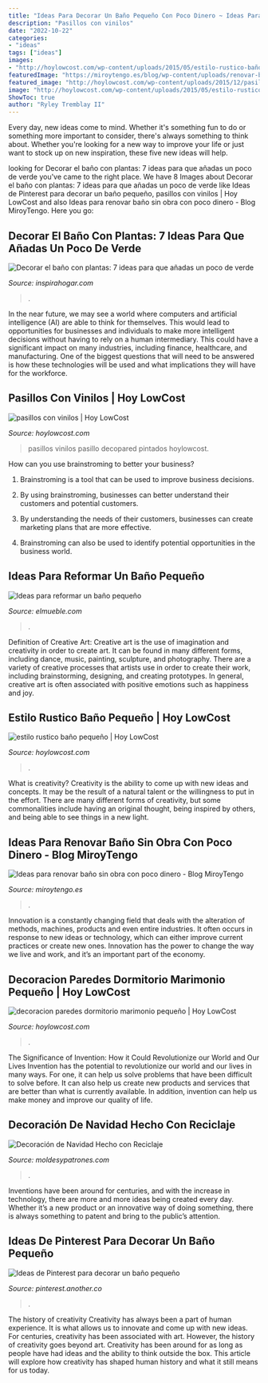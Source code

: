 ```yaml
---
title: "Ideas Para Decorar Un Baño Pequeño Con Poco Dinero ~ Ideas Para Renovar Baño Sin Obra Con Poco Dinero"
description: "Pasillos con vinilos"
date: "2022-10-22"
categories:
- "ideas"
tags: ["ideas"]
images:
- "http://hoylowcost.com/wp-content/uploads/2015/05/estilo-rustico-baño-pequeño.jpg"
featuredImage: "https://miroytengo.es/blog/wp-content/uploads/renovar-bano-sin-reforma.jpg"
featured_image: "http://hoylowcost.com/wp-content/uploads/2015/12/pasillos-con-vinilos.jpg"
image: "http://hoylowcost.com/wp-content/uploads/2015/05/estilo-rustico-baño-pequeño.jpg"
ShowToc: true
author: "Ryley Tremblay II"
---
```



Every day, new ideas come to mind. Whether it's something fun to do or something more important to consider, there's always something to think about. Whether you're looking for a new way to improve your life or just want to stock up on new inspiration, these five new ideas will help.

	

		
looking for Decorar el baño con plantas: 7 ideas para que añadas un poco de verde you've came to the right place. We have 8 Images about Decorar el baño con plantas: 7 ideas para que añadas un poco de verde like Ideas de Pinterest para decorar un baño pequeño, pasillos con vinilos | Hoy LowCost and also Ideas para renovar baño sin obra con poco dinero - Blog MiroyTengo. Here you go:
		
    
## Decorar El Baño Con Plantas: 7 Ideas Para Que Añadas Un Poco De Verde

<img loading=lazy src="https://inspirahogar.com/wp-content/uploads/2018/01/Baños.jpg" onerror="this.onerror=null;this.src='https://tse4.mm.bing.net/th?id=OIP.Ep_SyUdTdBioOikWj9j7twHaNz&amp;pid=15.1';" alt="Decorar el baño con plantas: 7 ideas para que añadas un poco de verde">

_Source: inspirahogar.com_

>. 

	

In the near future, we may see a world where computers and artificial intelligence (AI) are able to think for themselves. This would lead to opportunities for businesses and individuals to make more intelligent decisions without having to rely on a human intermediary. This could have a significant impact on many industries, including finance, healthcare, and manufacturing. One of the biggest questions that will need to be answered is how these technologies will be used and what implications they will have for the workforce.

    
## Pasillos Con Vinilos | Hoy LowCost

<img loading=lazy src="http://hoylowcost.com/wp-content/uploads/2015/12/pasillos-con-vinilos.jpg" onerror="this.onerror=null;this.src='https://tse3.mm.bing.net/th?id=OIP.6hGfdBuu_GPg2_nJZmbLGAHaJ4&amp;pid=15.1';" alt="pasillos con vinilos | Hoy LowCost">

_Source: hoylowcost.com_

>pasillos vinilos pasillo decopared pintados hoylowcost. 

	

How can you use brainstroming to better your business?
1. Brainstroming is a tool that can be used to improve business decisions.
2. By using brainstroming, businesses can better understand their customers and potential customers.

3. By understanding the needs of their customers, businesses can create marketing plans that are more effective.

4. Brainstroming can also be used to identify potential opportunities in the business world.

    
## Ideas Para Reformar Un Baño Pequeño

<img loading=lazy src="https://www.elmueble.com/medio/2019/10/30/00493765_8b386c4e_1398x2000.jpg" onerror="this.onerror=null;this.src='https://tse1.mm.bing.net/th?id=OIP.XRaw977PbdpIdYJ8nnl3RwHaKm&amp;pid=15.1';" alt="Ideas para reformar un baño pequeño">

_Source: elmueble.com_

>. 

	

Definition of Creative Art:
Creative art is the use of imagination and creativity in order to create art. It can be found in many different forms, including dance, music, painting, sculpture, and photography. There are a variety of creative processes that artists use in order to create their work, including brainstorming, designing, and creating prototypes. In general, creative art is often associated with positive emotions such as happiness and joy.

    
## Estilo Rustico Baño Pequeño | Hoy LowCost

<img loading=lazy src="http://hoylowcost.com/wp-content/uploads/2015/05/estilo-rustico-baño-pequeño.jpg" onerror="this.onerror=null;this.src='https://tse1.mm.bing.net/th?id=OIP.OqCcT2WyDV72amACFafFkQHaLH&amp;pid=15.1';" alt="estilo rustico baño pequeño | Hoy LowCost">

_Source: hoylowcost.com_

>. 

	

What is creativity?
Creativity is the ability to come up with new ideas and concepts. It may be the result of a natural talent or the willingness to put in the effort. There are many different forms of creativity, but some commonalities include having an original thought, being inspired by others, and being able to see things in a new light.

    
## Ideas Para Renovar Baño Sin Obra Con Poco Dinero - Blog MiroyTengo

<img loading=lazy src="https://miroytengo.es/blog/wp-content/uploads/renovar-bano-sin-reforma.jpg" onerror="this.onerror=null;this.src='https://tse3.mm.bing.net/th?id=OIP.QzM0sqpUjrq_yamkB4ZoXgHaFL&amp;pid=15.1';" alt="Ideas para renovar baño sin obra con poco dinero - Blog MiroyTengo">

_Source: miroytengo.es_

>. 

	

Innovation is a constantly changing field that deals with the alteration of methods, machines, products and even entire industries. It often occurs in response to new ideas or technology, which can either improve current practices or create new ones. Innovation has the power to change the way we live and work, and it’s an important part of the economy.

    
## Decoracion Paredes Dormitorio Marimonio Pequeño | Hoy LowCost

<img loading=lazy src="http://hoylowcost.com/wp-content/uploads/2015/10/decoracion-paredes-dormitorio-marimonio-pequeño.jpg" onerror="this.onerror=null;this.src='https://tse3.mm.bing.net/th?id=OIP.7S9UYFETrjju1wGhS2wk1AHaHa&amp;pid=15.1';" alt="decoracion paredes dormitorio marimonio pequeño | Hoy LowCost">

_Source: hoylowcost.com_

>. 

	

The Significance of Invention: How it Could Revolutionize our World and Our Lives
Invention has the potential to revolutionize our world and our lives in many ways. For one, it can help us solve problems that have been difficult to solve before. It can also help us create new products and services that are better than what is currently available. In addition, invention can help us make money and improve our quality of life.

    
## Decoración De Navidad Hecho Con Reciclaje

<img loading=lazy src="https://moldesypatrones.com/wp-content/uploads/decorar-hogar-navidad-reciclaje-12.jpg" onerror="this.onerror=null;this.src='https://tse4.mm.bing.net/th?id=OIP.5RQLDy2t39d8DJI3Bdxj2QHaJ4&amp;pid=15.1';" alt="Decoración de Navidad Hecho con Reciclaje">

_Source: moldesypatrones.com_

>. 

	

Inventions have been around for centuries, and with the increase in technology, there are more and more ideas being created every day. Whether it’s a new product or an innovative way of doing something, there is always something to patent and bring to the public’s attention.

    
## Ideas De Pinterest Para Decorar Un Baño Pequeño

<img loading=lazy src="https://cdn.uc.assets.prezly.com/abe13dde-3567-4b1a-95bd-8dae1edd078a/-/quality/best/-/format/auto/" onerror="this.onerror=null;this.src='https://tse3.mm.bing.net/th?id=OIP.BgBYGLlODFcpSvtuBWzgmAHaLH&amp;pid=15.1';" alt="Ideas de Pinterest para decorar un baño pequeño">

_Source: pinterest.another.co_

>. 

	

The history of creativity
Creativity has always been a part of human experience. It is what allows us to innovate and come up with new ideas. For centuries, creativity has been associated with art. However, the history of creativity goes beyond art. Creativity has been around for as long as people have had ideas and the ability to think outside the box. This article will explore how creativity has shaped human history and what it still means for us today.

